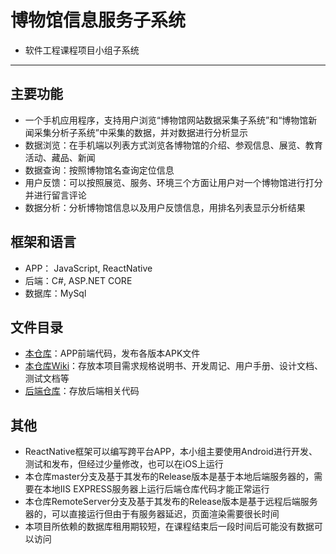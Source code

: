 # 博物馆信息服务子系统
- 软件工程课程项目小组子系统
---
## 主要功能
- 一个手机应用程序，支持用户浏览“博物馆网站数据采集子系统”和“博物馆新闻采集分析子系统”中采集的数据，并对数据进行分析显示
- 数据浏览：在手机端以列表方式浏览各博物馆的介绍、参观信息、展览、教育活动、藏品、新闻
- 数据查询：按照博物馆名查询定位信息
- 用户反馈：可以按照展览、服务、环境三个方面让用户对一个博物馆进行打分并进行留言评论
- 数据分析：分析博物馆信息以及用户反馈信息，用排名列表显示分析结果

## 框架和语言
- APP： JavaScript, ReactNative
- 后端：C#, ASP.NET CORE
- 数据库：MySql

## 文件目录
- [本仓库](https://github.com/BUCT-2017-SoftwareEngineering-CS-05/InformationService)：APP前端代码，发布各版本APK文件
- [本仓库Wiki](https://github.com/BUCT-2017-SoftwareEngineering-CS-05/InformationService/wiki)：存放本项目需求规格说明书、开发周记、用户手册、设计文档、测试文档等
- [后端仓库](https://github.com/BUCT-2017-SoftwareEngineering-CS-05/InformationServiceBackEnd)：存放后端相关代码

## 其他
- ReactNative框架可以编写跨平台APP，本小组主要使用Android进行开发、测试和发布，但经过少量修改，也可以在iOS上运行
- 本仓库master分支及基于其发布的Release版本是基于本地后端服务器的，需要在本地IIS EXPRESS服务器上运行后端仓库代码才能正常运行
- 本仓库RemoteServer分支及基于其发布的Release版本是基于远程后端服务器的，可以直接运行但由于有服务器延迟，页面渲染需要很长时间
- 本项目所依赖的数据库租用期较短，在课程结束后一段时间后可能没有数据可以访问
